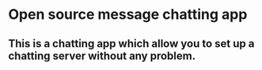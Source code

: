 # Open source message chatting app
## This is a chatting app which allow you to set up a chatting server without any problem.
